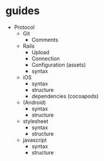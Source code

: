 guides
======


* Protocol
  * Git
    * Comments
  * Rails
    * Upload
    * Connection
    * Configuration (assets)
    * syntax
  * iOS
    * syntax
    * structure
    * dependencies (cocoapods)
  * (Android)
    * syntax
    * structure
  * stylesheet
    * syntax
    * structure
  * javascript
    * syntax
    * structure
